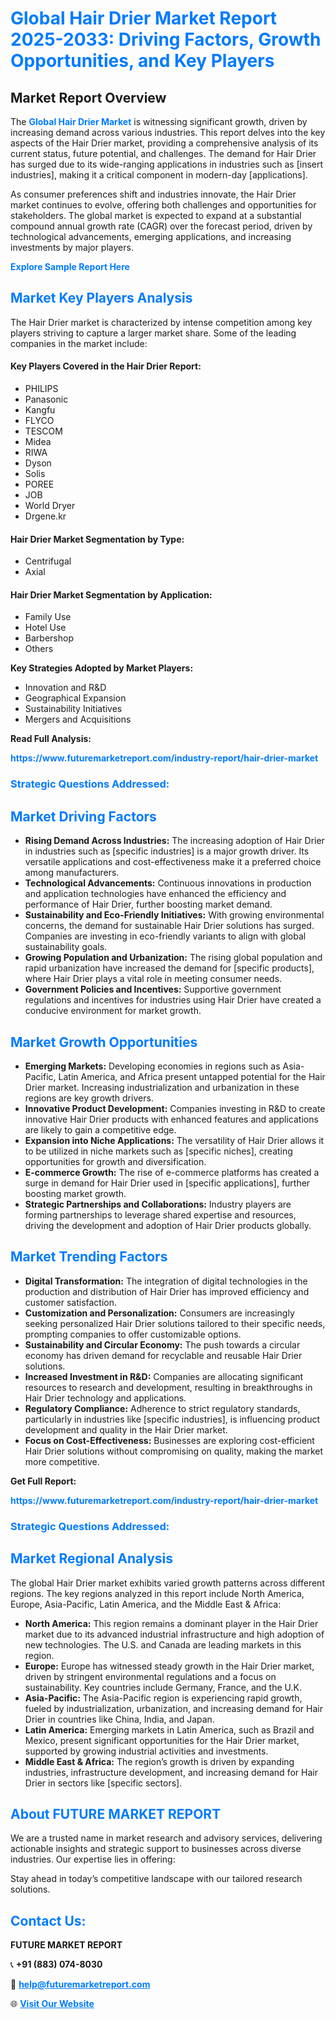 <h1 style="color: #007BFF;">Global Hair Drier Market Report 2025-2033: Driving Factors, Growth Opportunities, and Key Players</h1>

<section id="overview">
<h2>Market Report Overview</h2>
<p>The <a href="https://www.futuremarketreport.com/industry-report/hair-drier-market" style="color: #007BFF; text-decoration: none;"><strong>Global Hair Drier Market</strong></a> is witnessing significant growth, driven by increasing demand across various industries. This report delves into the key aspects of the Hair Drier market, providing a comprehensive analysis of its current status, future potential, and challenges. The demand for Hair Drier has surged due to its wide-ranging applications in industries such as [insert industries], making it a critical component in modern-day [applications].</p>
<p>As consumer preferences shift and industries innovate, the Hair Drier market continues to evolve, offering both challenges and opportunities for stakeholders. The global market is expected to expand at a substantial compound annual growth rate (CAGR) over the forecast period, driven by technological advancements, emerging applications, and increasing investments by major players.</p>
</section>

<section id="overview">
<p><a href="https://www.futuremarketreport.com/request-sample/reportId=89206" style="color: #007BFF; text-decoration: none;"><strong>Explore Sample Report Here</strong></a></p>
</section>

<section id="key-players">
<h2 style="color: #007BFF;">Market Key Players Analysis</h2>
<p>The Hair Drier market is characterized by intense competition among key players striving to capture a larger market share. Some of the leading companies in the market include:</p>
<h4>Key Players Covered in the Hair Drier Report:</h4>
<ul><li>PHILIPS</li><li>Panasonic</li><li>Kangfu</li><li>FLYCO</li><li>TESCOM</li><li>Midea</li><li>RIWA</li><li>Dyson</li><li>Solis</li><li>POREE</li><li>JOB</li><li>World Dryer</li><li>Drgene.kr</li></ul>
<h4>Hair Drier Market Segmentation by Type:</h4>
<ul><li>Centrifugal</li><li>Axial</li></ul>

<h4>Hair Drier Market Segmentation by Application:</h4>
<ul><li>Family Use</li><li>Hotel Use</li><li>Barbershop</li><li>Others</li></ul>
<p><strong>Key Strategies Adopted by Market Players:</strong></p>
<ul>
<li>Innovation and R&D</li>
<li>Geographical Expansion</li>
<li>Sustainability Initiatives</li>
<li>Mergers and Acquisitions</li>
</ul>
</section>

<section>
<p><strong>Read Full Analysis: </strong></p><a href="https://www.futuremarketreport.com/industry-report/hair-drier-market" style="color: #007BFF; text-decoration: none;"><strong>https://www.futuremarketreport.com/industry-report/hair-drier-market</strong></a>
<h3 style="color: #007BFF;">Strategic Questions Addressed:</h3>
</section>

<section id="driving-factors">
<h2 style="color: #007BFF;">Market Driving Factors</h2>
<ul>
<li><strong>Rising Demand Across Industries:</strong> The increasing adoption of Hair Drier in industries such as [specific industries] is a major growth driver. Its versatile applications and cost-effectiveness make it a preferred choice among manufacturers.</li>
<li><strong>Technological Advancements:</strong> Continuous innovations in production and application technologies have enhanced the efficiency and performance of Hair Drier, further boosting market demand.</li>
<li><strong>Sustainability and Eco-Friendly Initiatives:</strong> With growing environmental concerns, the demand for sustainable Hair Drier solutions has surged. Companies are investing in eco-friendly variants to align with global sustainability goals.</li>
<li><strong>Growing Population and Urbanization:</strong> The rising global population and rapid urbanization have increased the demand for [specific products], where Hair Drier plays a vital role in meeting consumer needs.</li>
<li><strong>Government Policies and Incentives:</strong> Supportive government regulations and incentives for industries using Hair Drier have created a conducive environment for market growth.</li>
</ul>
</section>

<section id="growth-opportunities">
<h2 style="color: #007BFF;">Market Growth Opportunities</h2>
<ul>
<li><strong>Emerging Markets:</strong> Developing economies in regions such as Asia-Pacific, Latin America, and Africa present untapped potential for the Hair Drier market. Increasing industrialization and urbanization in these regions are key growth drivers.</li>
<li><strong>Innovative Product Development:</strong> Companies investing in R&D to create innovative Hair Drier products with enhanced features and applications are likely to gain a competitive edge.</li>
<li><strong>Expansion into Niche Applications:</strong> The versatility of Hair Drier allows it to be utilized in niche markets such as [specific niches], creating opportunities for growth and diversification.</li>
<li><strong>E-commerce Growth:</strong> The rise of e-commerce platforms has created a surge in demand for Hair Drier used in [specific applications], further boosting market growth.</li>
<li><strong>Strategic Partnerships and Collaborations:</strong> Industry players are forming partnerships to leverage shared expertise and resources, driving the development and adoption of Hair Drier products globally.</li>
</ul>
</section>

<section id="trending-factors">
<h2 style="color: #007BFF;">Market Trending Factors</h2>
<ul>
<li><strong>Digital Transformation:</strong> The integration of digital technologies in the production and distribution of Hair Drier has improved efficiency and customer satisfaction.</li>
<li><strong>Customization and Personalization:</strong> Consumers are increasingly seeking personalized Hair Drier solutions tailored to their specific needs, prompting companies to offer customizable options.</li>
<li><strong>Sustainability and Circular Economy:</strong> The push towards a circular economy has driven demand for recyclable and reusable Hair Drier solutions.</li>
<li><strong>Increased Investment in R&D:</strong> Companies are allocating significant resources to research and development, resulting in breakthroughs in Hair Drier technology and applications.</li>
<li><strong>Regulatory Compliance:</strong> Adherence to strict regulatory standards, particularly in industries like [specific industries], is influencing product development and quality in the Hair Drier market.</li>
<li><strong>Focus on Cost-Effectiveness:</strong> Businesses are exploring cost-efficient Hair Drier solutions without compromising on quality, making the market more competitive.</li>
</ul>
</section>

<section>
<p><strong>Get Full Report: </strong></p><a href="https://www.futuremarketreport.com/industry-report/hair-drier-market" style="color: #007BFF; text-decoration: none;"><strong>https://www.futuremarketreport.com/industry-report/hair-drier-market</strong></a>
<h3 style="color: #007BFF;">Strategic Questions Addressed:</h3>
</section>


<section id="regional-analysis">
<h2 style="color: #007BFF;">Market Regional Analysis</h2>
<p>The global Hair Drier market exhibits varied growth patterns across different regions. The key regions analyzed in this report include North America, Europe, Asia-Pacific, Latin America, and the Middle East & Africa:</p>
<ul>
<li><strong>North America:</strong> This region remains a dominant player in the Hair Drier market due to its advanced industrial infrastructure and high adoption of new technologies. The U.S. and Canada are leading markets in this region.</li>
<li><strong>Europe:</strong> Europe has witnessed steady growth in the Hair Drier market, driven by stringent environmental regulations and a focus on sustainability. Key countries include Germany, France, and the U.K.</li>
<li><strong>Asia-Pacific:</strong> The Asia-Pacific region is experiencing rapid growth, fueled by industrialization, urbanization, and increasing demand for Hair Drier in countries like China, India, and Japan.</li>
<li><strong>Latin America:</strong> Emerging markets in Latin America, such as Brazil and Mexico, present significant opportunities for the Hair Drier market, supported by growing industrial activities and investments.</li>
<li><strong>Middle East & Africa:</strong> The region’s growth is driven by expanding industries, infrastructure development, and increasing demand for Hair Drier in sectors like [specific sectors].</li>
</ul>
</section>

<footer>
<h2 style="color: #007BFF;">About FUTURE MARKET REPORT</h2>
<p>We are a trusted name in market research and advisory services, delivering actionable insights and strategic support to businesses across diverse industries. Our expertise lies in offering:</p>

<p>Stay ahead in today’s competitive landscape with our tailored research solutions.</p>

<h2 style="color: #007BFF;">Contact Us:</h2>
<p><strong>FUTURE MARKET REPORT</strong></p>
<p>📞 <strong>+91 (883) 074-8030</strong></p>
<p>📧 <strong><a href="mailto:help@futuremarketreport.com" style="color: #007BFF;">help@futuremarketreport.com</a></strong></p>
<p>🌐 <strong><a href="https://www.futuremarketreport.com/" style="color: #007BFF;">Visit Our Website</a></strong></p>
</footer>